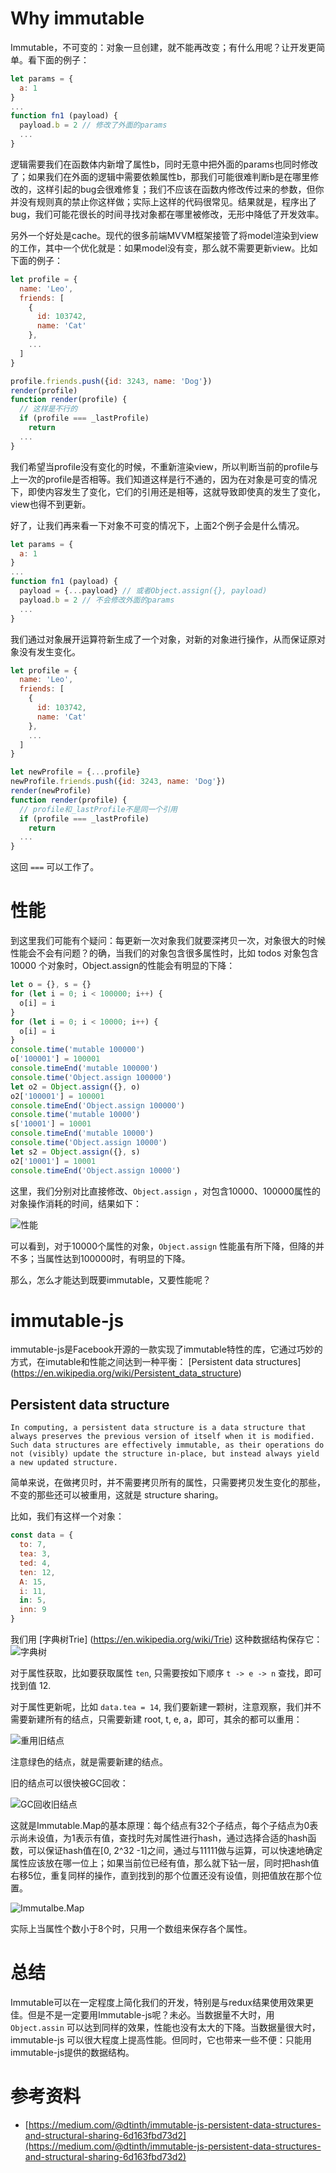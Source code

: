 # Why immutable

Immutable，不可变的：对象一旦创建，就不能再改变；有什么用呢？让开发更简单。看下面的例子：

```javascript
let params = {
  a: 1
}
...
function fn1 (payload) {
  payload.b = 2 // 修改了外面的params
  ...
}
```

逻辑需要我们在函数体内新增了属性b，同时无意中把外面的params也同时修改了；如果我们在外面的逻辑中需要依赖属性b，那我们可能很难判断b是在哪里修改的，这样引起的bug会很难修复；我们不应该在函数内修改传过来的参数，但你并没有规则真的禁止你这样做；实际上这样的代码很常见。结果就是，程序出了bug，我们可能花很长的时间寻找对象都在哪里被修改，无形中降低了开发效率。

另外一个好处是cache。现代的很多前端MVVM框架接管了将model渲染到view的工作，其中一个优化就是：如果model没有变，那么就不需要更新view。比如下面的例子：

```javascript
let profile = {
  name: 'Leo',
  friends: [
    {
      id: 103742,
      name: 'Cat'
    },
    ...
  ]
}

profile.friends.push({id: 3243, name: 'Dog'})
render(profile)
function render(profile) {
  // 这样是不行的
  if (profile === _lastProfile)
    return
  ...
}
```

我们希望当profile没有变化的时候，不重新渲染view，所以判断当前的profile与上一次的profile是否相等。我们知道这样是行不通的，因为在对象是可变的情况下，即使内容发生了变化，它们的引用还是相等，这就导致即使真的发生了变化，view也得不到更新。

好了，让我们再来看一下对象不可变的情况下，上面2个例子会是什么情况。

```javascript
let params = {
  a: 1
}
...
function fn1 (payload) {
  payload = {...payload} // 或者Object.assign({}, payload)
  payload.b = 2 // 不会修改外面的params
  ...
}
```
我们通过对象展开运算符新生成了一个对象，对新的对象进行操作，从而保证原对象没有发生变化。


```javascript
let profile = {
  name: 'Leo',
  friends: [
    {
      id: 103742,
      name: 'Cat'
    },
    ...
  ]
}

let newProfile = {...profile}
newProfile.friends.push({id: 3243, name: 'Dog'})
render(newProfile)
function render(profile) {
  // profile和_lastProfile不是同一个引用
  if (profile === _lastProfile)
    return
  ...
}
```

这回 `===` 可以工作了。

# 性能

到这里我们可能有个疑问：每更新一次对象我们就要深拷贝一次，对象很大的时候性能会不会有问题？的确，当我们的对象包含很多属性时，比如 todos 对象包含 10000 个对象时，Object.assign的性能会有明显的下降：

```javascript
let o = {}, s = {}
for (let i = 0; i < 100000; i++) {
  o[i] = i
}
for (let i = 0; i < 10000; i++) {
  o[i] = i
}
console.time('mutable 100000')
o['100001'] = 100001
console.timeEnd('mutable 100000')
console.time('Object.assign 100000')
let o2 = Object.assign({}, o)
o2['100001'] = 100001
console.timeEnd('Object.assign 100000')
console.time('mutable 10000')
s['10001'] = 10001
console.timeEnd('mutable 10000')
console.time('Object.assign 10000')
let s2 = Object.assign({}, s)
o2['10001'] = 10001
console.timeEnd('Object.assign 10000')
```

这里，我们分别对比直接修改、`Object.assign` ，对包含10000、100000属性的对象操作消耗的时间，结果如下：

![性能](https://raw.githubusercontent.com/leozcx/leozcx.github.io/master/images/immutable1.png)

可以看到，对于10000个属性的对象，`Object.assign` 性能虽有所下降，但降的并不多；当属性达到100000时，有明显的下降。

那么，怎么才能达到既要immutable，又要性能呢？

# immutable-js

immutable-js是Facebook开源的一款实现了immutable特性的库，它通过巧妙的方式，在imutable和性能之间达到一种平衡： [Persistent data structures] (https://en.wikipedia.org/wiki/Persistent_data_structure)

## Persistent data structure

	In computing, a persistent data structure is a data structure that always preserves the previous version of itself when it is modified. Such data structures are effectively immutable, as their operations do not (visibly) update the structure in-place, but instead always yield a new updated structure.
	
简单来说，在做拷贝时，并不需要拷贝所有的属性，只需要拷贝发生变化的那些，不变的那些还可以被重用，这就是 structure sharing。

比如，我们有这样一个对象：

```javascript
const data = {
  to: 7,
  tea: 3,
  ted: 4,
  ten: 12,
  A: 15,
  i: 11,
  in: 5,
  inn: 9
}
```
我们用 [字典树Trie] (https://en.wikipedia.org/wiki/Trie) 这种数据结构保存它：
![字典树]()

对于属性获取，比如要获取属性 `ten`, 只需要按如下顺序 `t -> e -> n` 查找，即可找到值 12.

对于属性更新呢，比如 `data.tea = 14`, 我们要新建一颗树，注意观察，我们并不需要新建所有的结点，只需要新建 root, t, e, a，即可，其余的都可以重用：

![重用旧结点](https://raw.githubusercontent.com/leozcx/leozcx.github.io/master/images/trie2.png)

注意绿色的结点，就是需要新建的结点。

旧的结点可以很快被GC回收：

![GC回收旧结点](https://raw.githubusercontent.com/leozcx/leozcx.github.io/master/images/trie3.png)

这就是Immutable.Map的基本原理：每个结点有32个子结点，每个子结点为0表示尚未设值，为1表示有值，查找时先对属性进行hash，通过选择合适的hash函数，可以保证hash值在[0, 2^32 -1]之间，通过与11111做与运算，可以快速地确定属性应该放在哪一位上；如果当前位已经有值，那么就下钻一层，同时把hash值右移5位，重复同样的操作，直到找到的那个位置还没有设值，则把值放在那个位置。

![Immutalbe.Map](https://raw.githubusercontent.com/leozcx/leozcx.github.io/master/images/immutable3.png)

实际上当属性个数小于8个时，只用一个数组来保存各个属性。


# 总结

Immutable可以在一定程度上简化我们的开发，特别是与redux结果使用效果更佳。但是不是一定要用Immutable-js呢？未必。当数据量不大时，用 `Object.assin` 可以达到同样的效果，性能也没有太大的下降。当数据量很大时，immutable-js 可以很大程度上提高性能。但同时，它也带来一些不便：只能用immutable-js提供的数据结构。

# 参考资料

- [https://medium.com/@dtinth/immutable-js-persistent-data-structures-and-structural-sharing-6d163fbd73d2](https://medium.com/@dtinth/immutable-js-persistent-data-structures-and-structural-sharing-6d163fbd73d2)
